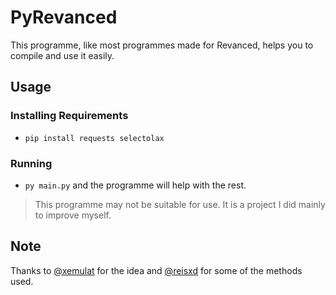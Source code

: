 # PyRevanced
This programme, like most programmes made for Revanced, helps you to compile and use it easily.

## Usage
### Installing Requirements
- `pip install requests selectolax`

### Running
- `py main.py` and the programme will help with the rest.

> This programme may not be suitable for use. It is a project I did mainly to improve myself.

## Note
Thanks to [@xemulat](https://github.com/xemulat) for the idea and [@reisxd](https://github.com/reisxd) for some of the methods used.
